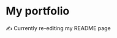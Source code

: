 # My portfolio

✍️ Currently re-editing my README page 

<!-- 
### Here are the steps that I followed for this project :

1. I created an account on vercel.com by signing in through github.
Vercel has now access to the list of all my github repositories. 

2. I then imported my portfolio repository on vercel.
The repository is now online (the deployment is done).

3. The next step is to install Checkly.
To do that, I went on the deployments page on Vercel, then in the "rinning checks" section, I clicked on the CTA button to install Checkly.
I followed the steps displayed on the screen (for the free installation) and then it was done.
Now each commit & push is tracked on vercel on the project page.

4. The next step is to install the ImgBot extension on my Github.
I went on the maretplace page and found the extension in the list. I added it to my account, and more specifically to my portfolio repository only.
Then if you commit & push once more, a new branch is supposed to be added on the repository called "imgbot".

5. I went through the marketplace again to find other interesting extensions (in my opinion) to install for my repo.

--> <!-- The first one I chose was the recommended app "WhiteSource Bolt Mend", to improve the security aspect.

--> <!-- To improve workflow & code management, I installed the "CodeFactor" app.
If I have issues in several repositories, I can now have access to them all in one dashboard.


6. Finally, I created an account on Zapier and I created two zap between Github & Discord.
The first one is the mandatory one : Create a bot that notify you (send a message in the Discord channel of my server) when a new commit is done.
The second one create a bot that also send a message when a new repository is created. -->
